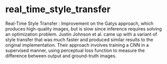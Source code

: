 # real_time_style_transfer
Real-Time Style Transfer : Improvement on the Gatys approach, which produces high-quality images, but is slow since inference requires solving an optimization problem. Justin Johnson et al. came up with a variant of style transfer that was much faster and produced similar results to the original implementation. Their approach involves training a CNN in a supervised manner, using perceptual loss function to measure the difference between output and ground-truth images.
